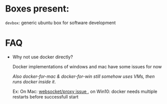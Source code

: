 # Boxes present:  

  `devbox`: generic ubuntu box for software development



# FAQ

* Why not use docker directly?

  Docker implementations of windows and mac have some issues for now 
  
  *Also docker-for-mac & docker-for-win still somehow uses VMs, then runs docker inside it*.
  
  Ex: On Mac: [websocket/proxy issue ](https://github.com/docker/for-mac/issues/1662), on Win10: docker needs multiple restarts before successfull start

  
